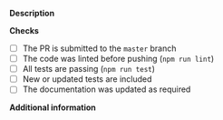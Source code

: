 <!--
Thanks for creating this pull request!

Please make sure that the pull request is limited to one type (docs, feature, etc.) and keep it as small as possible. You can open multiple PRs instead of opening a huge one.
-->

**Description**

<!--
Clear and concise description of the proposed changes, as well as a convincing reason for adding them to swup.
-->

**Checks**

<!--
Make sure the PR fulfills as many of the following requirements as possible
-->

- [ ] The PR is submitted to the `master` branch
- [ ] The code was linted before pushing (`npm run lint`)
- [ ] All tests are passing (`npm run test`)
- [ ] New or updated tests are included
- [ ] The documentation was updated as required

**Additional information**

<!--
Any additional information like breaking changes, dependencies added, screenshots, comparisons between new and old behavior, etc.
-->
